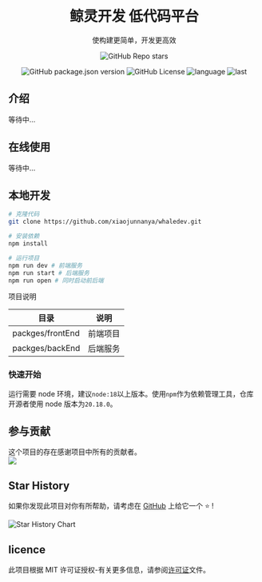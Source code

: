 <div align="center">

# 鲸灵开发 低代码平台

使构建更简单，开发更高效

</div>

<div align="center">

![GitHub Repo stars](https://img.shields.io/github/stars/xiaojunnanya/whaledev)

![GitHub package.json version](https://img.shields.io/github/package-json/v/xiaojunnanya/whaledev)
![GitHub License](https://img.shields.io/github/license/xiaojunnanya/whaledev)
![language](https://img.shields.io/github/languages/top/xiaojunnanya/whaledev)
![last](https://img.shields.io/github/last-commit/xiaojunnanya/whaledev.svg)

</div>

## 介绍

等待中...

## 在线使用

等待中...

## 本地开发

```bash
# 克隆代码
git clone https://github.com/xiaojunnanya/whaledev.git

# 安装依赖
npm install

# 运行项目
npm run dev # 前端服务
npm run start # 后端服务
npm run open # 同时启动前后端
```

项目说明

| 目录             | 说明     |
| ---------------- | -------- |
| packges/frontEnd | 前端项目 |
| packges/backEnd  | 后端服务 |

### 快速开始

运行需要 node 环境，建议`node:18`以上版本。使用`npm`作为依赖管理工具，仓库开源者使用 node 版本为`20.18.0`。

## 参与贡献

这个项目的存在感谢项目中所有的贡献者。
<br/>
<a href="https://github.com/xiaojunnanya/whaledev/graphs/contributors" target="_blank">
<img src="https://contrib.rocks/image?repo=xiaojunnanya/whaledev">
</a>

## Star History

如果你发现此项目对你有所帮助，请考虑在 [GitHub](https://github.com/xiaojunnanya/whaledev) 上给它一个 ⭐️ !

<img alt="Star History Chart" src="https://api.star-history.com/svg?repos=xiaojunnanya/whaledev&type=Date" />
</picture>
</a>

## licence

此项目根据 MIT 许可证授权-有关更多信息，请参阅[许可证](./LICENSE)文件。
